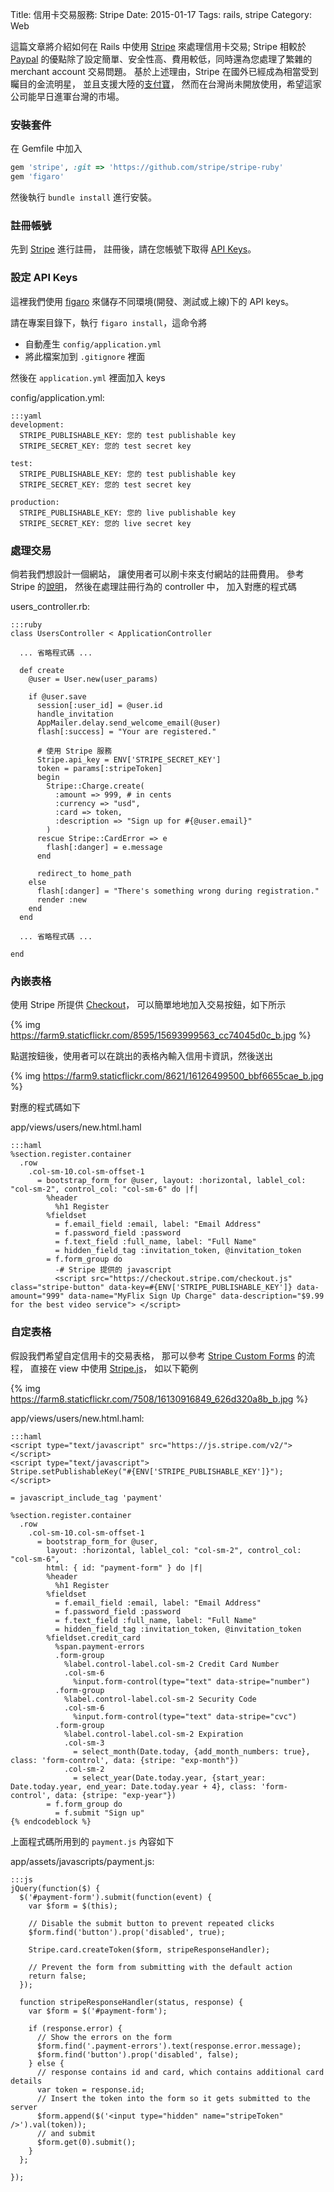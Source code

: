 Title: 信用卡交易服務: Stripe
Date: 2015-01-17
Tags: rails, stripe
Category: Web


這篇文章將介紹如何在 Rails 中使用 [Stripe](https://stripe.com/) 來處理信用卡交易;
Stripe 相較於 [Paypal](https://developer.paypal.com/) 的優點除了設定簡單、安全性高、費用較低，同時還為您處理了繁雜的 merchant account 交易問題。
基於上述理由，Stripe 在國外已經成為相當受到矚目的金流明星，
並且支援大陸的[支付寶](http://overseas.alipay.com/home/)，
然而在台灣尚未開放使用，希望這家公司能早日進軍台灣的市場。

### 安裝套件

在 Gemfile 中加入
```ruby
gem 'stripe', :git => 'https://github.com/stripe/stripe-ruby'
gem 'figaro'
```
然後執行 `bundle install` 進行安裝。

### 註冊帳號

先到 [Stripe](https://stripe.com/) 進行註冊，
註冊後，請在您帳號下取得 [API Keys](https://dashboard.stripe.com/account/apikeys)。

### 設定 API Keys

這裡我們使用 [figaro](https://github.com/laserlemon/figaro)
來儲存不同環境(開發、測試或上線)下的 API keys。

請在專案目錄下，執行 `figaro install`，這命令將

* 自動產生 `config/application.yml`
* 將此檔案加到 `.gitignore` 裡面

然後在 `application.yml` 裡面加入 keys

config/application.yml:

    :::yaml
    development:
      STRIPE_PUBLISHABLE_KEY: 您的 test publishable key
      STRIPE_SECRET_KEY: 您的 test secret key

    test:
      STRIPE_PUBLISHABLE_KEY: 您的 test publishable key
      STRIPE_SECRET_KEY: 您的 test secret key

    production:
      STRIPE_PUBLISHABLE_KEY: 您的 live publishable key
      STRIPE_SECRET_KEY: 您的 live secret key

### 處理交易

倘若我們想設計一個網站，
讓使用者可以刷卡來支付網站的註冊費用。
參考 Stripe 的[說明](https://stripe.com/docs/tutorials/charges)，
然後在處理註冊行為的 controller 中，
加入對應的程式碼

users_controller.rb:

    :::ruby
    class UsersController < ApplicationController

      ... 省略程式碼 ...

      def create
        @user = User.new(user_params)

        if @user.save
          session[:user_id] = @user.id
          handle_invitation
          AppMailer.delay.send_welcome_email(@user)
          flash[:success] = "Your are registered."

          # 使用 Stripe 服務
          Stripe.api_key = ENV['STRIPE_SECRET_KEY']
          token = params[:stripeToken]
          begin
            Stripe::Charge.create(
              :amount => 999, # in cents
              :currency => "usd",
              :card => token,
              :description => "Sign up for #{@user.email}"
            )
          rescue Stripe::CardError => e
            flash[:danger] = e.message
          end

          redirect_to home_path
        else
          flash[:danger] = "There's something wrong during registration."
          render :new
        end
      end

      ... 省略程式碼 ...

    end

### 內嵌表格

使用 Stripe 所提供 [Checkout](https://stripe.com/docs/checkout)，
可以簡單地地加入交易按鈕，如下所示

{% img https://farm9.staticflickr.com/8595/15693999563_cc74045d0c_b.jpg %}

點選按鈕後，使用者可以在跳出的表格內輸入信用卡資訊，然後送出

{% img https://farm9.staticflickr.com/8621/16126499500_bbf6655cae_b.jpg %}


對應的程式碼如下

app/views/users/new.html.haml

    :::haml
    %section.register.container
      .row
        .col-sm-10.col-sm-offset-1
          = bootstrap_form_for @user, layout: :horizontal, lablel_col: "col-sm-2", control_col: "col-sm-6" do |f|
            %header
              %h1 Register
            %fieldset
              = f.email_field :email, label: "Email Address"
              = f.password_field :password
              = f.text_field :full_name, label: "Full Name"
              = hidden_field_tag :invitation_token, @invitation_token
            = f.form_group do
              -# Stripe 提供的 javascript
              <script src="https://checkout.stripe.com/checkout.js" class="stripe-button" data-key=#{ENV['STRIPE_PUBLISHABLE_KEY']} data-amount="999" data-name="MyFlix Sign Up Charge" data-description="$9.99 for the best video service"> </script>


### 自定表格

假設我們希望自定信用卡的交易表格，
那可以參考 [Stripe Custom Forms](https://stripe.com/docs/tutorials/forms)
的流程，
直接在 view 中使用 [Stripe.js](https://stripe.com/docs/stripe.js)，
如以下範例

{% img https://farm8.staticflickr.com/7508/16130916849_626d320a8b_b.jpg %}

app/views/users/new.html.haml:

    :::haml
    <script type="text/javascript" src="https://js.stripe.com/v2/"></script>
    <script type="text/javascript">
    Stripe.setPublishableKey("#{ENV['STRIPE_PUBLISHABLE_KEY']}");
    </script>

    = javascript_include_tag 'payment'

    %section.register.container
      .row
        .col-sm-10.col-sm-offset-1
          = bootstrap_form_for @user,
            layout: :horizontal, lablel_col: "col-sm-2", control_col: "col-sm-6",
            html: { id: "payment-form" } do |f|
            %header
              %h1 Register
            %fieldset
              = f.email_field :email, label: "Email Address"
              = f.password_field :password
              = f.text_field :full_name, label: "Full Name"
              = hidden_field_tag :invitation_token, @invitation_token
            %fieldset.credit_card
              %span.payment-errors
              .form-group
                %label.control-label.col-sm-2 Credit Card Number
                .col-sm-6
                  %input.form-control(type="text" data-stripe="number")
              .form-group
                %label.control-label.col-sm-2 Security Code
                .col-sm-6
                  %input.form-control(type="text" data-stripe="cvc")
              .form-group
                %label.control-label.col-sm-2 Expiration
                .col-sm-3
                  = select_month(Date.today, {add_month_numbers: true},  class: 'form-control', data: {stripe: "exp-month"})
                .col-sm-2
                  = select_year(Date.today.year, {start_year: Date.today.year, end_year: Date.today.year + 4}, class: 'form-control', data: {stripe: "exp-year"})
            = f.form_group do
              = f.submit "Sign up"
    {% endcodeblock %}


上面程式碼所用到的 `payment.js` 內容如下

app/assets/javascripts/payment.js:

    :::js
    jQuery(function($) {
      $('#payment-form').submit(function(event) {
        var $form = $(this);

        // Disable the submit button to prevent repeated clicks
        $form.find('button').prop('disabled', true);

        Stripe.card.createToken($form, stripeResponseHandler);

        // Prevent the form from submitting with the default action
        return false;
      });

      function stripeResponseHandler(status, response) {
        var $form = $('#payment-form');

        if (response.error) {
          // Show the errors on the form
          $form.find('.payment-errors').text(response.error.message);
          $form.find('button').prop('disabled', false);
        } else {
          // response contains id and card, which contains additional card details
          var token = response.id;
          // Insert the token into the form so it gets submitted to the server
          $form.append($('<input type="hidden" name="stripeToken" />').val(token));
          // and submit
          $form.get(0).submit();
        }
      };

    });
